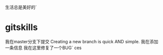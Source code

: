 生活总是美好的`
# gitskills
我在master分支下提交
Creating a new branch is quick AND simple.
我在添加一条信息
我在这里修复了一个BUG`
ces

